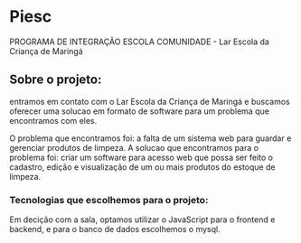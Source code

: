 # Piesc
PROGRAMA DE INTEGRAÇÃO ESCOLA COMUNIDADE - Lar Escola da Criança de Maringá

## Sobre o projeto:
entramos em contato com o Lar Escola da Criança de Maringá e buscamos oferecer uma solucao em formato de software para um problema que encontramos com eles.

O problema que encontramos foi: a falta de um sistema web para guardar e gerenciar produtos de limpeza.
A solucao que encontramos para o problema foi: criar um software para acesso web que possa ser feito o cadastro, edição e visualização de um ou mais produtos do estoque de limpeza.

### Tecnologias que escolhemos para o projeto:
Em decição com a sala, optamos utilizar o JavaScript para o frontend e backend, e para o banco de dados escolhemos o mysql.